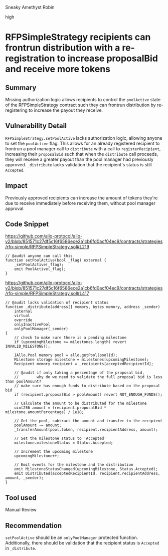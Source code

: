 Sneaky Amethyst Robin

high

# RFPSimpleStrategy recipients can frontrun distribution with a re-registration to increase proposalBid and receive more tokens
## Summary

Missing authorization logic allows recipients to control the `poolActive` state of the RFPSimpleStrategy contract such they can frontrun distribution by re-registering to increase the payout they receive.

## Vulnerability Detail

`RFPSimpleStrategy.setPoolActive` lacks authorization logic, allowing anyone to set the `poolActive` flag. This allows for an already registered recipient to frontrun a pool manager call to `distribute` with a call to `registerRecipient`, increasing their `proposalBid` such that when the `distribute` call proceeds, they will receive a greater payout than the pool manager had previously approved. `_distribute` lacks validation that the recipient's status is still `Accepted`.

## Impact

Previously approved recipients can increase the amount of tokens they're due to receive immediately before receiving them, without pool manager approval.

## Code Snippet

https://github.com/allo-protocol/allo-v2/blob/851571c27df5c16f6586ece2a1cb6fd0acf04ec9/contracts/strategies/rfp-simple/RFPSimpleStrategy.sol#L219
```solidity
// @audit anyone can call this
function setPoolActive(bool _flag) external {
    _setPoolActive(_flag);
    emit PoolActive(_flag);
}
```

https://github.com/allo-protocol/allo-v2/blob/851571c27df5c16f6586ece2a1cb6fd0acf04ec9/contracts/strategies/rfp-simple/RFPSimpleStrategy.sol#L417
```solidity
// @audit lacks validation of recipient status
function _distribute(address[] memory, bytes memory, address _sender)
    internal
    virtual
    override
    onlyInactivePool
    onlyPoolManager(_sender)
{
    // check to make sure there is a pending milestone
    if (upcomingMilestone >= milestones.length) revert INVALID_MILESTONE();

    IAllo.Pool memory pool = allo.getPool(poolId);
    Milestone storage milestone = milestones[upcomingMilestone];
    Recipient memory recipient = _recipients[acceptedRecipientId];

    // @audit if only taking a percentage of the proposal bid, 
    //        why do we need to validate the full proposal bid is less than poolAmount?
    // make sure has enough funds to distribute based on the proposal bid
    if (recipient.proposalBid > poolAmount) revert NOT_ENOUGH_FUNDS();

    // Calculate the amount to be distributed for the milestone
    uint256 amount = (recipient.proposalBid * milestone.amountPercentage) / 1e18;

    // Get the pool, subtract the amount and transfer to the recipient
    poolAmount -= amount;
    _transferAmount(pool.token, recipient.recipientAddress, amount);

    // Set the milestone status to 'Accepted'
    milestone.milestoneStatus = Status.Accepted;

    // Increment the upcoming milestone
    upcomingMilestone++;

    // Emit events for the milestone and the distribution
    emit MilestoneStatusChanged(upcomingMilestone, Status.Accepted);
    emit Distributed(acceptedRecipientId, recipient.recipientAddress, amount, _sender);
}
```

## Tool used

Manual Review

## Recommendation

`setPoolActive` should be an `onlyPoolManager` protected function. Additionally, there should be validation that the recipient status is `Accepted` in `_distribute`.